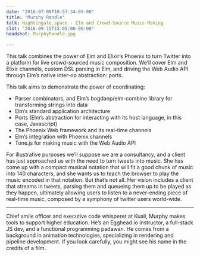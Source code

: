 ```yaml
---
date: "2016-07-08T10:57:34-05:00"
title: "Murphy Randle"
talk: Nightingale.space - Elm and Crowd-Source Music-Making
slot: "2016-09-15T15:05:00-06:00"
headshot: MurphyRandle.jpg

---
```


This talk combines the power of Elm and Elixir’s Phoenix to turn Twitter into a
platform for live crowd-sourced music composition. We’ll cover Elm and Elixir
channels, custom DSL parsing in Elm, and driving the Web Audio API through Elm’s
native inter-op abstraction: ports.

<!--more-->

This talk aims to demonstrate the power of coordinating:

- Parser combinators, and Elm’s bogdanp/elm-combine library for transforming
  strings into data
- Elm’s standard application architecture
- Ports (Elm’s abstraction for interacting with its host language, in this case,
  Javascript)
- The Phoenix Web framework and its real-time channels
- Elm’s integration with Phoenix channels
- Tone.js for making music with the Web Audio API

For illustrative purposes we’ll suppose we are a consultancy, and a client has
just approached us with the need to turn tweets into music. She has come up with
a compact musical notation that will fit a good chunk of music into 140
characters, and she wants us to teach the browser to play the music encoded in
that notation. But that’s not all. Her vision includes a client that streams in
tweets, parsing them and queueing them up to be played as they happen,
ultimately allowing users to listen to a never-ending piece of real-time music,
composed by a symphony of twitter users world-wide.

---

Chief smile officer and executive code whisperer at Kuali, Murphy makes tools to
support higher education. He’s an Egghead.io instructor, a full-stack JS dev,
and a functional programming padawan. He comes from a background in animation
technologies, specializing in rendering and pipeline development. If you look
carefully, you might see his name in the credits of a film.
